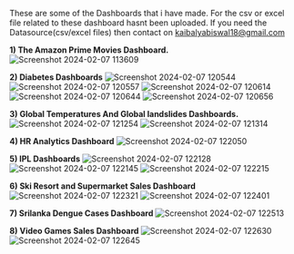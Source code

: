 These are some of the Dashboards that i have made. For the csv or excel file related to these dashboard hasnt been uploaded. If you need the Datasource(csv/excel files) then contact on 
kaibalyabiswal18@gmail.com


**1) The Amazon Prime Movies Dashboard.**
![Screenshot 2024-02-07 113609](https://github.com/Kai1817/Tableau-Dashboards/assets/130749315/6b70e717-80bd-44c6-9a9e-7e9385bff87a)


**2) Diabetes Dashboards**
![Screenshot 2024-02-07 120544](https://github.com/Kai1817/Tableau-Dashboards/assets/130749315/d72ce8d3-9a2a-41e5-b0ba-1be769beaa30)
![Screenshot 2024-02-07 120557](https://github.com/Kai1817/Tableau-Dashboards/assets/130749315/bd5d63f0-10b9-4e10-bced-cda3c6ee1c08)
![Screenshot 2024-02-07 120614](https://github.com/Kai1817/Tableau-Dashboards/assets/130749315/5f97f25f-725f-45bf-afe9-c293d7b198e2)
![Screenshot 2024-02-07 120644](https://github.com/Kai1817/Tableau-Dashboards/assets/130749315/736554a6-bb5d-4cbb-86db-198050597818)
![Screenshot 2024-02-07 120656](https://github.com/Kai1817/Tableau-Dashboards/assets/130749315/2beefc79-95e2-4b34-af1f-18da4f564e7a)


**3) Global Temperatures And Global landslides Dashboards.**
![Screenshot 2024-02-07 121254](https://github.com/Kai1817/Tableau-Dashboards/assets/130749315/d2f4fa05-905c-4554-a792-cd3b1c2e2ee9)
![Screenshot 2024-02-07 121314](https://github.com/Kai1817/Tableau-Dashboards/assets/130749315/93aa8a64-8b6f-4e02-aa6f-db4b44e906ef)


**4) HR Analytics Dashboard**
![Screenshot 2024-02-07 122050](https://github.com/Kai1817/Tableau-Dashboards/assets/130749315/8ba7823e-32db-4fb2-b3ce-942fa7e0870f)


**5) IPL Dashboards**
![Screenshot 2024-02-07 122128](https://github.com/Kai1817/Tableau-Dashboards/assets/130749315/fc009a04-a64e-46d6-9ff0-a224ac66a6b2)
![Screenshot 2024-02-07 122145](https://github.com/Kai1817/Tableau-Dashboards/assets/130749315/99737213-87a4-4d9b-ab4b-9b13a723c483)
![Screenshot 2024-02-07 122215](https://github.com/Kai1817/Tableau-Dashboards/assets/130749315/57d18d79-d6b2-48ee-83d7-343c3730262e)


**6) Ski Resort and Supermarket Sales Dashboard**
![Screenshot 2024-02-07 122321](https://github.com/Kai1817/Tableau-Dashboards/assets/130749315/e41a9f6f-073a-4643-ba3a-24004c60b3c7)
![Screenshot 2024-02-07 122401](https://github.com/Kai1817/Tableau-Dashboards/assets/130749315/f330730f-e835-425f-b920-5269b9f2c3f3)

**7) Srilanka Dengue Cases Dashboard**
![Screenshot 2024-02-07 122513](https://github.com/Kai1817/Tableau-Dashboards/assets/130749315/c9e345df-a16d-479b-bbc8-2203860531e3)


**8) Video Games Sales Dashboard**
![Screenshot 2024-02-07 122630](https://github.com/Kai1817/Tableau-Dashboards/assets/130749315/8c6b0c20-0ae7-4dfd-9795-f2c2a7181c30)
![Screenshot 2024-02-07 122645](https://github.com/Kai1817/Tableau-Dashboards/assets/130749315/9ec820cc-50f4-42f4-b1f5-6712e33fb6bf)
